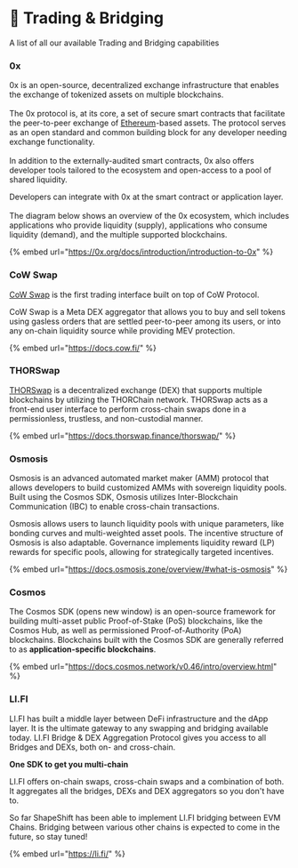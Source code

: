 # 🧱 Trading & Bridging

A list of all our available Trading and Bridging capabilities

### 0x

0x is an open-source, decentralized exchange infrastructure that enables the exchange of tokenized assets on multiple blockchains.\
\
The 0x protocol is, at its core, a set of secure smart contracts that facilitate the peer-to-peer exchange of [Ethereum](https://ethereum.org/en/)-based assets. The protocol serves as an open standard and common building block for any developer needing exchange functionality.\
\
In addition to the externally-audited smart contracts, 0x also offers developer tools tailored to the ecosystem and open-access to a pool of shared liquidity.

Developers can integrate with 0x at the smart contract or application layer.\
\
The diagram below shows an overview of the 0x ecosystem, which includes applications who provide liquidity (supply), applications who consume liquidity (demand), and the multiple supported blockchains.

{% embed url="https://0x.org/docs/introduction/introduction-to-0x" %}

### CoW Swap

[CoW Swap](https://cowswap.exchange/#/faq?chain=mainnet) is the first trading interface built on top of CoW Protocol.

CoW Swap is a Meta DEX aggregator that allows you to buy and sell tokens using gasless orders that are settled peer-to-peer among its users, or into any on-chain liquidity source while providing MEV protection.

{% embed url="https://docs.cow.fi/" %}

### THORSwap

[THORSwap](https://thorswap.finance/) is a decentralized exchange (DEX) that supports multiple blockchains by utilizing the THORChain network. THORSwap acts as a front-end user interface to perform cross-chain swaps done in a permissionless, trustless, and non-custodial manner.

{% embed url="https://docs.thorswap.finance/thorswap/" %}

### Osmosis

Osmosis is an advanced automated market maker (AMM) protocol that allows developers to build customized AMMs with sovereign liquidity pools. Built using the Cosmos SDK, Osmosis utilizes Inter-Blockchain Communication (IBC) to enable cross-chain transactions.

Osmosis allows users to launch liquidity pools with unique parameters, like bonding curves and multi-weighted asset pools. The incentive structure of Osmosis is also adaptable. Governance implements liquidity reward (LP) rewards for specific pools, allowing for strategically targeted incentives.

{% embed url="https://docs.osmosis.zone/overview/#what-is-osmosis" %}

### Cosmos

The Cosmos SDK (opens new window) is an open-source framework for building multi-asset public Proof-of-Stake (PoS) blockchains, like the Cosmos Hub, as well as permissioned Proof-of-Authority (PoA) blockchains. Blockchains built with the Cosmos SDK are generally referred to as **application-specific blockchains**.

{% embed url="https://docs.cosmos.network/v0.46/intro/overview.html" %}

### LI.FI

LI.FI has built a middle layer between DeFi infrastructure and the dApp layer. It is the ultimate gateway to any swapping and bridging available today. LI.FI Bridge & DEX Aggregation Protocol gives you access to all Bridges and DEXs, both on- and cross-chain.

**One SDK to get you multi-chain**&#x20;

LI.FI offers on-chain swaps, cross-chain swaps and a combination of both. It aggregates all the bridges, DEXs and DEX aggregators so you don't have to.

So far ShapeShift has been able to implement LI.FI bridging between EVM Chains. Bridging between various other chains is expected to come in the future, so stay tuned!

{% embed url="https://li.fi/" %}

